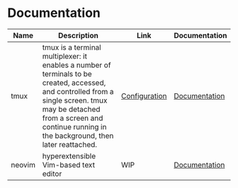 # Documentation

Name | Description | Link | Documentation
-|-|-|-
tmux | tmux is a terminal multiplexer: it enables a number of terminals to be created, accessed, and controlled from a single screen. tmux may be detached from a screen and continue running in the background, then later reattached. | [Configuration](../modules/development/tmux.nix) | [Documentation](./files/tmux.md)
neovim | hyperextensible Vim-based text editor | WIP | [Documentation](./files/nvim.md)
